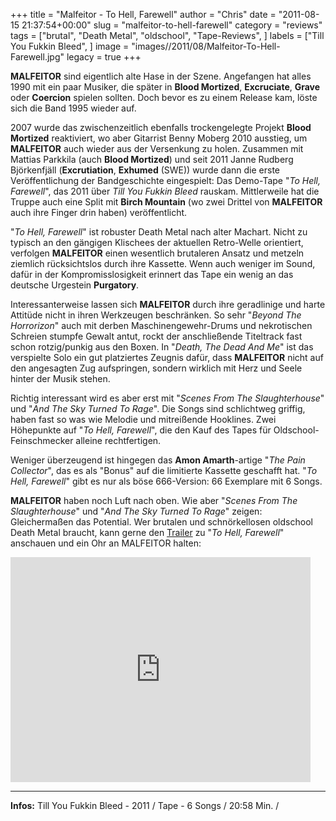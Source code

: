 +++
title = "Malfeitor - To Hell, Farewell"
author = "Chris"
date = "2011-08-15 21:37:54+00:00"
slug = "malfeitor-to-hell-farewell"
category = "reviews"
tags = ["brutal", "Death Metal", "oldschool", "Tape-Reviews", ]
labels = ["Till You Fukkin Bleed", ]
image = "images//2011/08/Malfeitor-To-Hell-Farewell.jpg"
legacy = true
+++

**MALFEITOR** sind eigentlich alte Hase in der Szene. Angefangen hat alles 1990 mit ein paar Musiker, die später in **Blood Mortized**, **Excruciate**, **Grave** oder **Coercion** spielen sollten. Doch bevor es zu einem Release kam, löste sich die Band 1995 wieder auf.

2007 wurde das zwischenzeitlich ebenfalls trockengelegte Projekt **Blood Mortized** reaktiviert, wo aber Gitarrist Benny Moberg 2010 ausstieg, um **MALFEITOR** auch wieder aus der Versenkung zu holen. Zusammen mit Mattias Parkkila (auch **Blood Mortized**) und seit 2011 Janne Rudberg Björkenfjäll (**Excrutiation**, **Exhumed** (SWE)) wurde dann die erste Veröffentlichung der Bandgeschichte eingespielt: Das Demo-Tape "_To Hell, Farewell_", das 2011 über _Till You Fukkin Bleed_ rauskam. Mittlerweile hat die Truppe auch eine Split mit **Birch Mountain** (wo zwei Drittel von **MALFEITOR** auch ihre Finger drin haben) veröffentlicht.

"_To Hell, Farewell_" ist robuster Death Metal nach alter Machart. Nicht zu typisch an den gängigen Klischees der aktuellen Retro-Welle orientiert, verfolgen **MALFEITOR** einen wesentlich brutaleren Ansatz und metzeln ziemlich rücksichtslos durch ihre Kassette. Wenn auch weniger im Sound, dafür in der Kompromisslosigkeit erinnert das Tape ein wenig an das deutsche Urgestein **Purgatory**.

Interessanterweise lassen sich **MALFEITOR** durch ihre geradlinige und harte Attitüde nicht in ihren Werkzeugen beschränken. So sehr "_Beyond The Horrorizon_" auch mit derben Maschinengewehr-Drums und nekrotischen Schreien stumpfe Gewalt antut, rockt der anschließende Titeltrack fast schon rotzig/punkig aus den Boxen. In "_Death, The Dead And Me_" ist das verspielte Solo ein gut platziertes Zeugnis dafür, dass **MALFEITOR** nicht auf den angesagten Zug aufspringen, sondern wirklich mit Herz und Seele hinter der Musik stehen.

Richtig interessant wird es aber erst mit "_Scenes From The Slaughterhouse_" und "_And The Sky Turned To Rage_". Die Songs sind schlichtweg griffig, haben fast so was wie Melodie und mitreißende Hooklines. Zwei Höhepunkte auf "_To Hell, Farewell_", die den Kauf des Tapes für Oldschool-Feinschmecker alleine rechtfertigen.

Weniger überzeugend ist hingegen das **Amon Amarth**-artige "_The Pain Collector_", das es als "Bonus" auf die limitierte Kassette geschafft hat. "_To Hell, Farewell_" gibt es nur als böse 666-Version: 66 Exemplare mit 6 Songs.

**MALFEITOR** haben noch Luft nach oben. Wie aber "_Scenes From The Slaughterhouse_" und "_And The Sky Turned To Rage_" zeigen: Gleichermaßen das Potential. Wer brutalen und schnörkellosen oldschool Death Metal braucht, kann gerne den <a href="http://www.youtube.com/watch?v=igp8sj_Twp0">Trailer</a> zu "_To Hell, Farewell_" anschauen und ein Ohr an MALFEITOR halten:

<iframe allowfullscreen="" frameborder="0" height="360" src="http://www.youtube.com/embed/igp8sj_Twp0" width="480"></iframe>





---
**Infos:**
Till You Fukkin Bleed - 2011 / 
Tape - 6 Songs / 20:58 Min. / 
